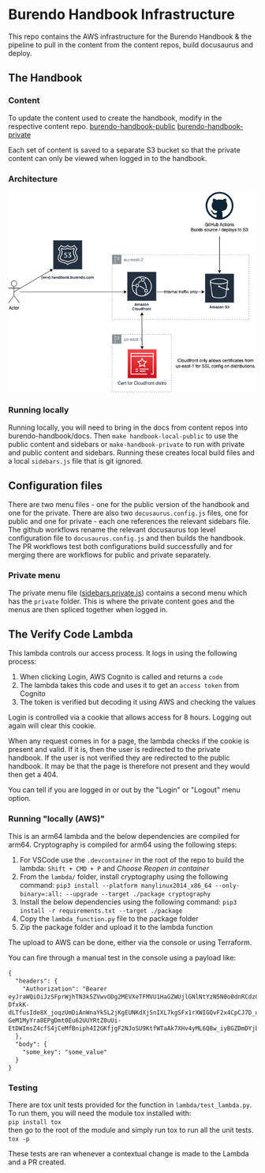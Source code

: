 # Burendo Handbook Infrastructure

This repo contains the AWS infrastructure for the Burendo Handbook & the pipeline to pull in the content from the content repos, build docusaurus and deploy.

## The Handbook

### Content
To update the content used to create the handbook, modify in the respective content repo.
[burendo-handbook-public](https://github.com/BurendoUK/burendo-handbook-public)
[burendo-handbook-private](https://github.com/BurendoUK/burendo-handbook-private)

Each set of content is saved to a separate S3 bucket so that the private content can only be viewed when logged in to the handbook.

### Architecture
![Handbook architecture](handbook-architecture.png)

### Running locally

Running locally, you will need to bring in the docs from content repos into burendo-handbook/docs.
Then `make handbook-local-public` to use the public content and sidebars or `make-handbook-private` to run with private and public content and sidebars. Running these creates local build files and a local `sidebars.js` file that is git ignored.

## Configuration files

There are two menu files - one for the public version of the handbook and one for the private. There are also two `docusaurus.config.js` files, one for public and one for private - each one references the relevant sidebars file. The github workflows rename the relevant docusaurus top level configuration file to `docusaurus.config.js` and then builds the handbook. The PR workflows test both configurations build successfully and for merging there are workflows for public and private separately.

### Private menu

The private menu file ([sidebars.private.js](burendo-handbook/sidebars.private.js)) contains a second menu which has the `private` folder. This is where the private content goes and the menus are then spliced together when logged in.

## The Verify Code Lambda

This lambda controls our access process. It logs in using the following process:

1. When clicking Login, AWS Cognito is called and returns a `code`
1. The lambda takes this code and uses it to get an `access token` from Cognito
1. The token is verified but decoding it using AWS and checking the values

Login is controlled via a cookie that allows access for 8 hours. Logging out again will clear this cookie.

When any request comes in for a page, the lambda checks if the cookie is present and valid. If it is, then the user is redirected to the private handbook. If the user is not verified they are redirected to the public handbook. It may be that the page is therefore not present and they would then get a 404.

You can tell if you are logged in or out by the "Login" or "Logout" menu option.

### Running "locally (AWS)"

This is an arm64 lambda and the below dependencies are compiled for arm64. Cryptography is compiled for arm64 using the following steps:
1. For VSCode use the `.devcontainer` in the root of the repo to build the lambda: `Shift + CMD + P` and _Choose Reopen in container_
1. From the `lambda/` folder, install cryptography using the following command: `pip3 install --platform manylinux2014_x86_64 --only-binary=:all: --upgrade --target ./package cryptography`
1. Install the below dependencies using the following command: `pip3 install -r requirements.txt --target ./package`
1. Copy the `lambda_function.py` file to the package folder
1. Zip the package folder and upload it to the lambda function

The upload to AWS can be done, either via the console or using Terraform.

You can fire through a manual test in the console using a payload like:

```
{
  "headers": {
    "Authorization": "Bearer eyJraWQiOiJzSFprWjhTN3k5ZVwvODg2MEVXeTFMVU1HaGZWUjlGNlNtYzN5N0o0dnRCdz0iLCJhbGciOiJSUzI1NiJ9.eyJzdWIiOiI0NTFhM2NlMi05Y2U0LTRlMzAtOWY2ZS1iNzJiOGEzNDE5NGUiLCJ0b2tlbl91c2UiOiJhY2Nlc3MiLCJzY29wZSI6ImF3cy5jb2duaXRvLnNpZ25pbi51c2VyLmFkbWluIiwiaXNzIjoiaHR0cHM6XC9cL2NvZ25pdG8taWRwLnVzLWVhc3QtMS5hbWF6b25hd3MuY29tXC91cy1lYXN0LTFfalRoQ3NhUGV6IiwiZXhwIjoxNTA1NjYwMTY2LCJpYXQiOjE1MDU2NTY1NjYsInZlcnNpb24iOjIsImp0aSI6ImI1Yzg5MmIyLTE0NDEtNDQ0OS1hYTRiLTdjYmJmNzg3OTMzNiIsImNsaWVudF9pZCI6IjVoN2VkNGRzdmdzdWdyNWwxZ2RsMzJlcGg3IiwidXNlcm5hbWUiOiJqb2UifQ.V5OqX61MA_hZ-DfxkK-dLTfusIde8X_joqzUmDiAnWnaYk5L2jKgEUNKdXjSnIXL7kgSFx1rXWIGQvF2x4CpCJ7D_u_Ux1aEj-GeM1MyYra8EPgDmt0Eu62UUYRtZ0uUi-EtDWImsZ4cfS4jCeMfBniph4I2GKfjgF2NJoSU9KtfWTaAk7XHv4yML6Q8w_iyBGZDmDYjb7vx6vCXJoc5KnAE87T1MBQByLNhdkhgF8_0YAuSJk9E0Gj6sEbdVoF7dsCO3UkcTjuxZCl3pABorhtbI1HQJk91GiK7Ca4Y_UwV2WqM_eW9qaNKFI6y1MgsRP612uLLhENb8BGc28QCNA"
  },
  "body": {
    "some_key": "some_value"
  }
}
```

### Testing

There are tox unit tests provided for the function in `lambda/test_lambda.py`. To run them, you will need the module tox installed with:  
`pip install tox`  
then go to the root of the module and simply run tox to run all the unit tests.
`tox -p`

These tests are ran whenever a contextual change is made to the Lambda and a PR created.
